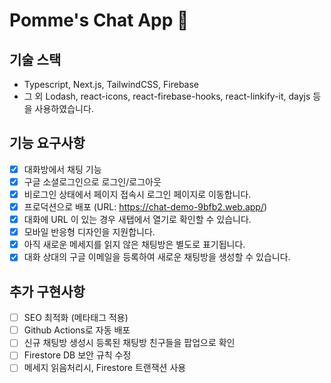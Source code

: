 # Pomme's Chat App 🍎 

## 기술 스택

- Typescript, Next.js, TailwindCSS, Firebase 
- 그 외 Lodash, react-icons, react-firebase-hooks, react-linkify-it, dayjs 등을 사용하였습니다.


## 기능 요구사항

- [x] 대화방에서 채팅 기능
- [x] 구글 소셜로그인으로 로그인/로그아웃 
- [x] 비로그인 상태에서 페이지 접속시 로그인 페이지로 이동합니다.
- [x] 프로덕션으로 배포 (URL: https://chat-demo-9bfb2.web.app/) 
- [x] 대화에 URL 이 있는 경우 새탭에서 열기로 확인할 수 있습니다.
- [x] 모바일 반응형 디자인을 지원합니다.
- [x] 아직 새로운 메세지를 읽지 않은 채팅방은 별도로 표기됩니다.
- [x] 대화 상대의 구글 이메일을 등록하여 새로운 채팅방을 생성할 수 있습니다. 

## 추가 구현사항
- [ ] SEO 최적화 (메타태그 적용)
- [ ] Github Actions로 자동 배포
- [ ] 신규 채팅방 생성시 등록된 채팅방 친구들을 팝업으로 확인
- [ ] Firestore DB 보안 규칙 수정
- [ ] 메세지 읽음처리시, Firestore 트랜잭션 사용
